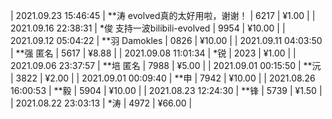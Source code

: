 | 2021.09.23 15:46:45 | **涛 evolved真的太好用啦，谢谢！ | 6217 | ¥1.00 |
| 2021.09.16 22:38:31 | *俊 支持一波bilibili-evolved | 9954 | ¥10.00 |
| 2021.09.12 05:04:22 | **羽 Damokles | 0826 | ¥10.00 |
| 2021.09.11 04:03:50 | **强 匿名 | 5617 | ¥8.88 |
| 2021.09.08 11:01:34 | *锐  | 2023 | ¥1.00 |
| 2021.09.06 23:37:57 | **培 匿名 | 7988 | ¥5.00 |
| 2021.09.01 00:15:50 | **沅  | 3822 | ¥2.00 |
| 2021.09.01 00:09:40 | **申  | 7942 | ¥10.00 |
| 2021.08.26 16:00:53 | **毅  | 5904 | ¥10.00 |
| 2021.08.23 12:24:30 | **锋  | 5739 | ¥1.50 |
| 2021.08.22 23:03:13 | *涛  | 4972 | ¥66.00 |